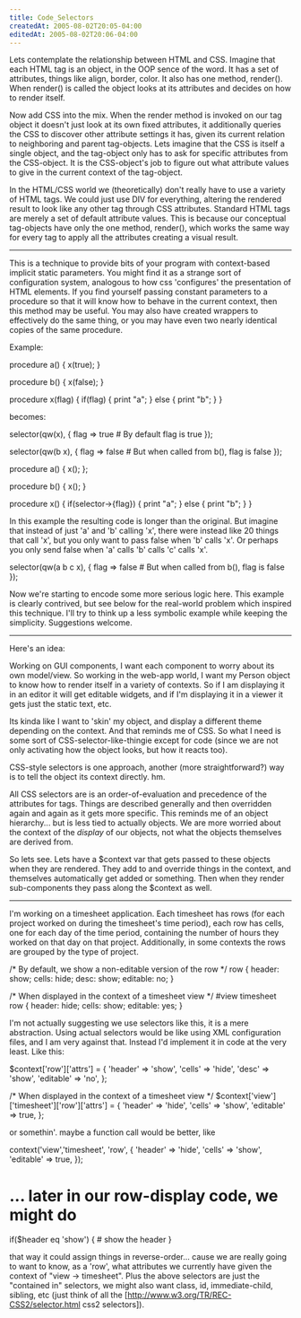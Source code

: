 ```yaml
---
title: Code_Selectors
createdAt: 2005-08-02T20:05-04:00
editedAt: 2005-08-02T20:06-04:00
---
```



Lets contemplate the relationship between HTML and CSS. Imagine that each HTML tag is an object, in the OOP sence of the word. It has a set of attributes, things like align, border, color. It also has one method, render(). When render() is called the object looks at its attributes and decides on how to render itself.

Now add CSS into the mix. When the render method is invoked on our tag object it doesn't just look at its own fixed attributes, it additionally queries the CSS to discover other attribute settings it has, given its current relation to neighboring and parent tag-objects. Lets imagine that the CSS is itself a single object, and the tag-object only has to ask for specific attributes from the CSS-object. It is the CSS-object's job to figure out what attribute values to give in the current context of the tag-object.

In the HTML/CSS world we (theoretically) don't really have to use a variety of HTML tags. We could just use DIV for everything, altering the rendered result to look like any other tag through CSS attributes. Standard HTML tags are merely a set of default attribute values. This is because our conceptual tag-objects have only the one method, render(), which works the same way for every tag to apply all the attributes creating a visual result.

----

This is a technique to provide bits of your program with context-based implicit static parameters. You might find it as a strange sort of configuration system, analogous to how css 'configures' the presentation of HTML elements. If you find yourself passing constant parameters to a procedure so that it will know how to behave in the current context, then this method may be useful. You may also have created wrappers to effectively do the same thing, or you may have even two nearly identical copies of the same procedure.

Example:

  procedure a() {
    x(true);
  }

  procedure b() {
    x(false);
  }

  procedure x(flag) {
    if(flag) {
      print "a";
    } else {
      print "b";
    }
  }

becomes:

  selector(qw(x), {
    flag => true # By default flag is true
  });

  selector(qw(b x), {
    flag => false # But when called from b(), flag is false
  });

  procedure a() {
    x();
  };

  procedure b() {
    x();
  }

  procedure x() {
    if(selector->{flag}) {
      print "a";
    } else {
      print "b";
    }
  }

In this example the resulting code is longer than the original. But imagine that instead of just 'a' and 'b' calling 'x', there were instead like 20 things that call 'x', but you only want to pass false when 'b' calls 'x'. Or perhaps you only send false when 'a' calls 'b' calls 'c' calls 'x'.

  selector(qw(a b c x), {
    flag => false # But when called from b(), flag is false
  });

Now we're starting to encode some more serious logic here. This example is clearly contrived, but see below for the real-world problem which inspired this technique. I'll try to think up a less symbolic example while keeping the simplicity. Suggestions welcome.

----

Here's an idea:

Working on GUI components, I want each component to worry about its own model/view. So working in the web-app world, I want my Person object to know how to render itself in a variety of contexts. So if I am displaying it in an editor it will get editable widgets, and if I'm displaying it in a viewer it gets just the static text, etc.

Its kinda like I want to 'skin' my object, and display a different theme depending on the context. And that reminds me of CSS. So what I need is some sort of CSS-selector-like-thingie except for code (since we are not only activating how the object looks, but how it reacts too).

CSS-style selectors is one approach, another (more straightforward?) way is to tell the object its context directly. hm.

All CSS selectors are is an order-of-evaluation and precedence of the attributes for tags. Things are described generally and then overridden again and again as it gets more specific. This reminds me of an object hierarchy... but is less tied to actually objects. We are more worried about the context of the <i>display</i> of our objects, not what the objects themselves are derived from.

So lets see. Lets have a $context var that gets passed to these objects when they are rendered. They add to and override things in the context, and themselves automatically get added or something. Then when they render sub-components they pass along the $context as well.

----

I'm working on a timesheet application. Each timesheet has rows (for each project worked on during the timesheet's time period), each row has cells, one for each day of the time period, containing the number of hours they worked on that day on that project. Additionally, in some contexts the rows are grouped by the type of project.

  /* By default, we show a non-editable version of the row */
  row {
    header: show;
    cells: hide;
    desc: show;
    editable: no;
  }

  /* When displayed in the context of a timesheet view */
  #view timesheet row {
    header: hide;
    cells: show;
    editable: yes;
  }

I'm not actually suggesting we use selectors like this, it is a mere abstraction. Using actual selectors would be like using XML configuration files, and I am very against that. Instead I'd implement it in code at the very least. Like this:

  $context['row']['attrs'] = {
    'header' => 'show',
    'cells' => 'hide',
    'desc' => 'show',
    'editable' => 'no',
  };

  /* When displayed in the context of a timesheet view */
  $context['view']['timesheet']['row']['attrs'] = {
    'header' => 'hide',
    'cells' => 'show',
    'editable' => true,
  };

or somethin'. maybe a function call would be better, like

  context('view','timesheet', 'row', {
    'header' => 'hide',
    'cells' => 'show',
    'editable' => true,
  });

  # ... later in our row-display code, we might do
  if($header eq 'show') {
    # show the header
  }

that way it could assign things in reverse-order... cause we are really going to want to know, as a 'row', what attributes we currently have given the context of "view -> timesheet". Plus the above selectors are just the "contained in" selectors, we might also want class, id, immediate-child, sibling, etc (just think of all the [http://www.w3.org/TR/REC-CSS2/selector.html css2 selectors]).

